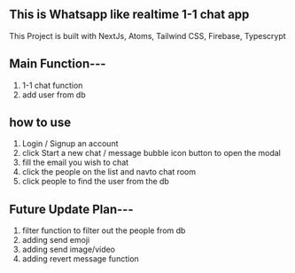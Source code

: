 ## This is Whatsapp like realtime 1-1 chat app
This Project is built with NextJs, Atoms, Tailwind CSS, Firebase, Typescrypt

## Main Function---
1) 1-1 chat function
2) add user from db


## how to use
1) Login / Signup an account
2) click Start a new chat / message bubble icon button to open the modal
3) fill the email you wish to chat
4) click the people on the list and navto chat room
5) click people to find the user from the db

## Future Update Plan---
1) filter function to filter out the people from db
2) adding send emoji
3) adding send image/video
4) adding revert message function


